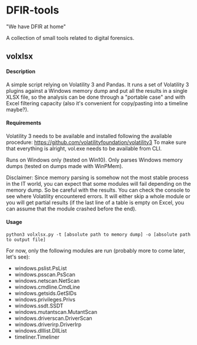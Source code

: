 # DFIR-tools
"We have DFIR at home"

A collection of small tools related to digital forensics.


## volxlsx
#### Description
A simple script relying on Volatility 3 and Pandas. It runs a set of Volatility 3 plugins against a Windows memory dump and put all the results in a single XLSX file, so the analysis can be done through a "portable case" and with Excel filtering capacity (also it's convenient for copy/pasting into a timeline maybe?).

#### Requirements
Volatility 3 needs to be available and installed following the available procedure: https://github.com/volatilityfoundation/volatility3
To make sure that everything is alright, vol.exe needs to be available from CLI.

Runs on Windows only (tested on Win10). 
Only parses Windows memory dumps (tested on dumps made with WinPMem).

Disclaimer: Since memory parsing is somehow not the most stable process in the IT world, you can expect that some modules will fail depending on the memory dump. So be careful with the results. You can check the console to see where Volatility encountered errors. It will either skip a whole module or you will get partial results (if the last line of a table is empty on Excel, you can assume that the module crashed before the end).


#### Usage

```
python3 volxlsx.py -t [absolute path to memory dump] -o [absolute path to output file]
```

For now, only the following modules are run (probably more to come later, let's see):
- windows.pslist.PsList
- windows.psscan.PsScan
- windows.netscan.NetScan
- windows.cmdline.CmdLine
- windows.getsids.GetSIDs
- windows.privileges.Privs
- windows.ssdt.SSDT
- windows.mutantscan.MutantScan
- windows.driverscan.DriverScan
- windows.driverirp.DriverIrp
- windows.dlllist.DllList
- timeliner.Timeliner

